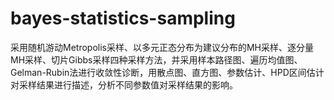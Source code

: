 # bayes-statistics-sampling
采用随机游动Metropolis采样、以多元正态分布为建议分布的MH采样、逐分量MH采样、切片Gibbs采样四种采样方法，并采用样本路径图、遍历均值图、Gelman-Rubin法进行收敛性诊断，用散点图、直方图、参数估计、HPD区间估计对采样结果进行描述，分析不同参数值对采样结果的影响。
